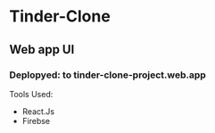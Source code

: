 # Tinder-Clone
## Web app UI
### Deplopyed: to tinder-clone-project.web.app

Tools Used:
- React.Js
- Firebse
